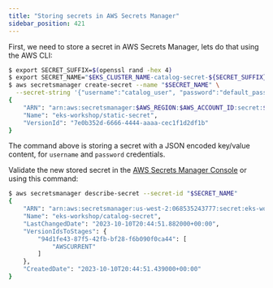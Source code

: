 ```yaml
---
title: "Storing secrets in AWS Secrets Manager"
sidebar_position: 421
---
```


First, we need to store a secret in AWS Secrets Manager, lets do that using the AWS CLI:

```bash
$ export SECRET_SUFFIX=$(openssl rand -hex 4)
$ export SECRET_NAME="$EKS_CLUSTER_NAME-catalog-secret-${SECRET_SUFFIX}"
$ aws secretsmanager create-secret --name "$SECRET_NAME" \
  --secret-string '{"username":"catalog_user", "password":"default_password"}' --region $AWS_REGION
{
    "ARN": "arn:aws:secretsmanager:$AWS_REGION:$AWS_ACCOUNT_ID:secret:$EKS_CLUSTER_NAME/catalog-secret-ABCdef",
    "Name": "eks-workshop/static-secret",
    "VersionId": "7e0b352d-6666-4444-aaaa-cec1f1d2df1b"
}
```

The command above is storing a secret with a JSON encoded key/value content, for `username` and `password` credentials.

Validate the new stored secret in the [AWS Secrets Manager Console](https://console.aws.amazon.com/secretsmanager/listsecrets) or using this command:

```bash
$ aws secretsmanager describe-secret --secret-id "$SECRET_NAME"
{
    "ARN": "arn:aws:secretsmanager:us-west-2:068535243777:secret:eks-workshop/catalog-secret-WDD8yS",
    "Name": "eks-workshop/catalog-secret",
    "LastChangedDate": "2023-10-10T20:44:51.882000+00:00",
    "VersionIdsToStages": {
        "94d1fe43-87f5-42fb-bf28-f6b090f0ca44": [
            "AWSCURRENT"
        ]
    },
    "CreatedDate": "2023-10-10T20:44:51.439000+00:00"
}
```
